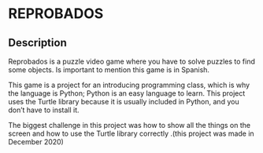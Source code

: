 # REPROBADOS

## Description

Reprobados is a puzzle video game where you have to solve puzzles to find some objects. Is important to mention this game is in Spanish.

This game is a project for an introducing programming class, which is why the language is Python; Python is an easy language to learn. This project uses the Turtle library because it is usually included in Python, and you don’t have to install it.

The biggest challenge in this project was how to show all the things on the screen and how to use the Turtle library correctly .(this project was made in December 2020)
